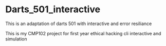 # Darts_501_interactive
This is an adaptation of darts 501 with interactive and error resiliance

This is my CMP102 project for first year ethical hacking cli interactive and simulation
